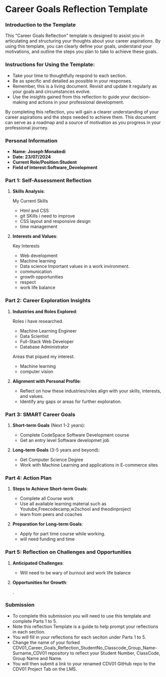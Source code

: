 
# Career Goals Reflection Template

### Introduction to the Template

This "Career Goals Reflection" template is designed to assist you in articulating and structuring your thoughts about your career aspirations. By using this template, you can clearly define your goals, understand your motivations, and outline the steps you plan to take to achieve these goals.

### Instructions for Using the Template:

- Take your time to thoughtfully respond to each section.
- Be as specific and detailed as possible in your responses.
- Remember, this is a living document. Revisit and update it regularly as your goals and circumstances evolve.
- Use the insights gained from this reflection to guide your decision-making and actions in your professional development.

By completing this reflection, you will gain a clearer understanding of your career aspirations and the steps needed to achieve them. This document can serve as a roadmap and a source of motivation as you progress in your professional journey.

### Personal Information

- **Name: Joseph Monakedi**
- **Date: 23/07/2024**
- **Current Role/Position:Student**
- **Field of Interest:Software_Development**

### Part 1: Self-Assessment Reflection

1. **Skills Analysis**:
    
    My Current Skills
    - Html and CSS
    - git
    SKills i need to improve
    - CSS layout and responsive design
    - time management
2. **Interests and Values**:
    
    Key Interests
    - Web development
    - Machine learning
    - Data science
    Important values in a work invironment.
    - communication
    - growth opportunities
    - respect
    - work life balance


### Part 2: Career Exploration Insights

1. **Industries and Roles Explored**:
    
   Roles i have researched.
    - Machine Learning Engineer
    - Data Scientist
    - Full-Stack Web Developer
    - Database Administrator
    
   Areas that piqued my interest.
    - Machine learning
    - computer vision
3. **Alignment with Personal Profile**:
    
    - Reflect on how these industries/roles align with your skills, interests, and values.
    - Identify any gaps or areas for further exploration.

### Part 3: SMART Career Goals

1. **Short-term Goals** (Next 1-2 years):
    
    - Complete CodeSpace Software Development course
    - Get an entry level Software developmet job
2. **Long-term Goals** (3-5 years and beyond):
    
    - Get Computer Science Degree
    - Work with Machine Learning and applications in E-commerce sites


### Part 4: Action Plan

1. **Steps to Achieve Short-term Goals**:
    
    - Complete all Course work
    - Use all available learning material such as Youtube,Freecodecamp,w2school and theodinproject
    - learn from peers and coaches
2. **Preparation for Long-term Goals**:
    
    - Apply for part time course while working.
    - will need funding and time

### Part 5: Reflection on Challenges and Opportunities

1. **Anticipated Challenges**:
    
    - Will need to be wary of burnout and work life balance
    
2. **Opportunities for Growth**:
    
   .

### Submission

- To complete this submission you will need to use this template and complete Parts 1 to 5.
- Note this reflection Template is a guide to help prompt your reflections in each section.
- You will fill in your reflections for each seciton under Parts 1 to 5.
- Change the name of your forked CDV01_Career_Goals_Reflection_StudentNo_Classcode_Group_Name-Surname_CDV01 repository to reflect your Student Number, ClassCode, Group Name and Name.
- You will then submit a link to your renamed CDV01 GitHub repo to the CDV01 Project Tab on the LMS.


